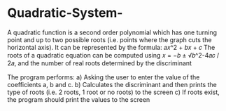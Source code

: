 # Quadratic-System-
A quadratic function is a second order polynomial which has one turning point and up to two possible roots (i.e. points where the graph cuts the horizontal axis). It can be represented by the formula: 𝑎𝑥^2 + 𝑏𝑥 + 𝑐
The roots of a quadratic equation can be computed using
𝑥 = −𝑏 ± √𝑏^2-4𝑎𝑐 / 2𝑎, and the number of real roots determined by the discriminant

The program performs:
a) Asking the user to enter the value of the coefficients a, b and c.
b) Calculates the discriminant and then prints the type of roots (i.e. 2 roots, 1 root or no roots) to the screen
c) If roots exist, the program should print the values to the screen
